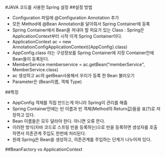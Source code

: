 #JAVA 코드를 사용한 Spring 설정
##설정 방법
- Configuration 파일에 @Configuration Annotation 추가 
- 모든 Method에 @Bean Annotation을 달아줘서 Spring Container에 등록
- Spring Container에서 Bean을 꺼내야 할 피요가 있는 Class : Spring은 ApplicationContext부터 시작 이게 Spring Container이다.
- ApplicationContext ac = new AnnotationConfigApplicationContext({AppConfig}.class)
- AppConfig.class 라는 구성정보를 Spring Container에 지정 Container안에 Bean들이 등록된다.
- MemberService memberservice = ac.getBean("memberService", MemberService.class)
- ac 생성하고 ac의 getBean사용해서 우리가 등록 한 Bean 불러오기 
- Parameter은 (Bean이름, 객체 Type)

##특징
- AppConfig 객체를 직접 만드는게 아니라 Spring이 관리를 해줌
- Spring Container안에는 빈 이름과 빈 객체(Method의 Return값)들을  표(?)로 저장하고 있다.
- Bean 이름들은 모두 달라야 한다. 아니면 오류 뜬다.
- 이러한 방식(자바 코드로 스프링 빈을 등록하는)으로 빈을 등록하면 생성자를 호출하면서 의존관계 주입도 한번에 처리된다.
- 원래 Spring은 Bean을 생성하고, 의존관계를 주입하는 단계가 나누어져 있다.

##BeanFactory vs ApplicationContext